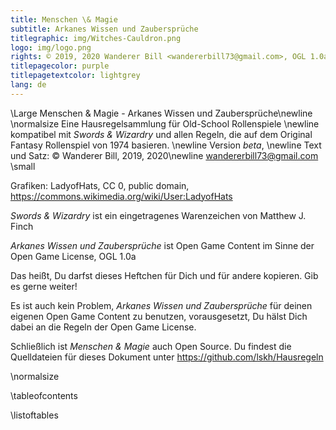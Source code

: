 ```yaml
---
title: Menschen \& Magie
subtitle: Arkanes Wissen und Zaubersprüche
titlegraphic: img/Witches-Cauldron.png
logo: img/logo.png
rights: © 2019, 2020 Wanderer Bill <wandererbill73@gmail.com>, OGL 1.0a
titlepagecolor: purple
titlepagetextcolor: lightgrey
lang: de
---
```


\Large
Menschen & Magie - Arkanes Wissen und Zaubersprüche\newline
\normalsize
Eine Hausregelsammlung für Old-School Rollenspiele \newline
kompatibel mit *Swords & Wizardry* und allen Regeln, die auf dem
Original Fantasy Rollenspiel von 1974 basieren.
\newline
Version *beta*, 
\newline
Text und Satz: © Wanderer Bill, 2019, 2020\newline
<wandererbill73@gmail.com>
\small

Grafiken: LadyofHats, CC 0, public domain,
<https://commons.wikimedia.org/wiki/User:LadyofHats> 

*Swords & Wizardry* ist ein eingetragenes Warenzeichen von Matthew J.
Finch

*Arkanes Wissen und Zaubersprüche* ist Open Game
Content im Sinne der Open Game License, OGL 1.0a

Das heißt, Du darfst dieses Heftchen für Dich und für andere kopieren.
Gib es gerne weiter! 

Es ist auch kein Problem, *Arkanes Wissen und Zaubersprüche* für deinen
eigenen Open Game Content zu benutzen, vorausgesetzt, Du hälst Dich
dabei an die Regeln der Open Game License.

Schließlich ist *Menschen & Magie* auch Open Source. Du findest die Quelldateien für dieses Dokument unter 
<https://github.com/lskh/Hausregeln>

\normalsize 

\tableofcontents

\listoftables

